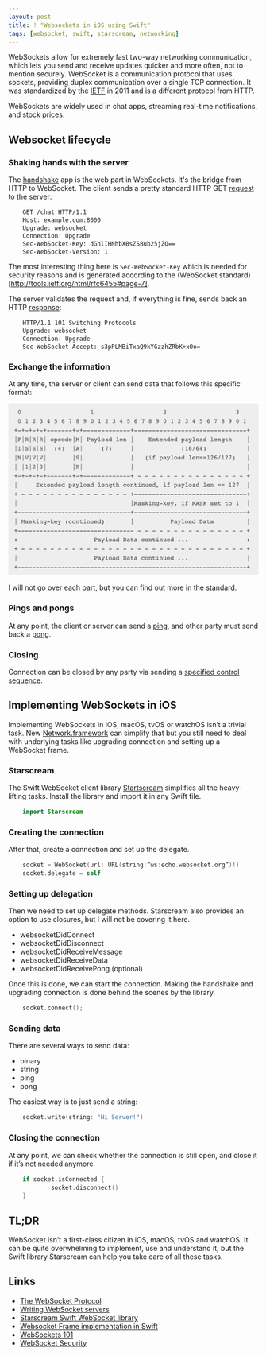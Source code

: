 ```yaml
---
layout: post
title: ! "Websockets in iOS using Swift"
tags: [websocket, swift, starscream, networking]
---
```


WebSockets allow for extremely fast two-way networking communication, which lets you send and receive updates quicker and more often, not to mention securely. WebSocket is a communication protocol that uses sockets, providing duplex communication over a single TCP connection. It was standardized by the [IETF](https://tools.ietf.org/html/rfc6455) in 2011 and is a different protocol from HTTP.

WebSockets are widely used in chat apps, streaming real-time notifications, and stock prices.

<!--more-->

## Websocket lifecycle

### Shaking hands with the server

The [handshake](https://tools.ietf.org/html/rfc6455#section-4) app is the web part in WebSockets. It's the bridge from HTTP to WebSocket. The client sends a pretty standard HTTP GET [request](https://tools.ietf.org/html/rfc6455#section-4.2.1) to the server:

```
    GET /chat HTTP/1.1
    Host: example.com:8000
    Upgrade: websocket
    Connection: Upgrade
    Sec-WebSocket-Key: dGhlIHNhbXBsZSBub25jZQ==
    Sec-WebSocket-Version: 1
```

The most interesting thing here is `Sec-WebSocket-Key` which is needed for security reasons and is generated according to the (WebSocket standard)[http://tools.ietf.org/html/rfc6455#page-7].

The server validates the request and, if everything is fine, sends back an HTTP [response](https://tools.ietf.org/html/rfc6455#section-4.2.2):

```
    HTTP/1.1 101 Switching Protocols
    Upgrade: websocket
    Connection: Upgrade
    Sec-WebSocket-Accept: s3pPLMBiTxaQ9kYGzzhZRbK+xOo=
```

### Exchange the information

At any time, the server or client can send data that follows this specific format:

![Websocket Frame Format](/assets/img/websocket-frame-format.png)

I will not go over each part, but you can find out more in the [standard](https://tools.ietf.org/html/rfc6455#section-5.6).

### Pings and pongs

At any point, the client or server can send a [ping](https://tools.ietf.org/html/rfc6455#section-5.5.2), and other party must send back a [pong](https://tools.ietf.org/html/rfc6455#section-5.5.3).

### Closing

Connection can be closed by any party via sending a [specified control sequence](https://tools.ietf.org/html/rfc6455#section-5.5.1).

## Implementing WebSockets in iOS

Implementing WebSockets in iOS, macOS, tvOS or watchOS isn’t a trivial task. New [Network.framework](https://developer.apple.com/documentation/network) can simplify that but you still need to deal with underlying tasks like upgrading connection and setting up a WebSocket frame.

### Starscream

The Swift WebSocket client library [Startscream](https://github.com/daltoniam/Starscream) simplifies all the heavy-lifting tasks. Install the library and import it in any Swift file.

```swift
    import Starscream
```

### Creating the connection

After that, create a connection and set up the delegate.

```swift
    socket = WebSocket(url: URL(string:”ws:echo.websocket.org”)!)
    socket.delegate = self
```

### Setting up delegation

Then we need to set up delegate methods. Starscream also provides an option to use closures, but I will not be covering it here.

- websocketDidConnect
- websocketDidDisconnect
- websocketDidReceiveMessage
- websocketDidReceiveData
- websocketDidReceivePong (optional)

Once this is done, we can start the connection. Making the handshake and upgrading connection is done behind the scenes by the library.

```swift
    socket.connect();
```

### Sending data

There are several ways to send data:

- binary
- string
- ping
- pong

The easiest way is to just send a string:

```swift
    socket.write(string: "Hi Server!")
```

### Closing the connection

At any point, we can check whether the connection is still open, and close it if it’s not needed anymore.

```swift
    if socket.isConnected {
        	socket.disconnect()
    }
```

## TL;DR

WebSocket isn’t a first-class citizen in iOS, macOS, tvOS and watchOS. It can be quite overwhelming to implement, use and understand it, but the Swift library Starscream can help you take care of all these tasks.


## Links

- [The WebSocket Protocol](https://tools.ietf.org/html/rfc6455)
- [Writing WebSocket servers](https://developer.mozilla.org/en-US/docs/Web/API/WebSockets_API/Writing_WebSocket_servers)
- [Starscream Swift WebSocket library](https://github.com/daltoniam/Starscream)
- [Websocket Frame implementation in Swift](https://github.com/ZewoGraveyard/WebSocket/blob/master/Sources/WebSocket/Frame.swift)
- [WebSockets 101](http://lucumr.pocoo.org/2012/9/24/websockets-101/)
- [WebSocket Security](https://devcenter.heroku.com/articles/websocket-security)
